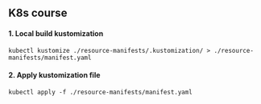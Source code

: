 ## K8s course

#### 1. Local build kustomization

```shell
kubectl kustomize ./resource-manifests/.kustomization/ > ./resource-manifests/manifest.yaml
```

#### 2. Apply kustomization file
```shell
kubectl apply -f ./resource-manifests/manifest.yaml
```